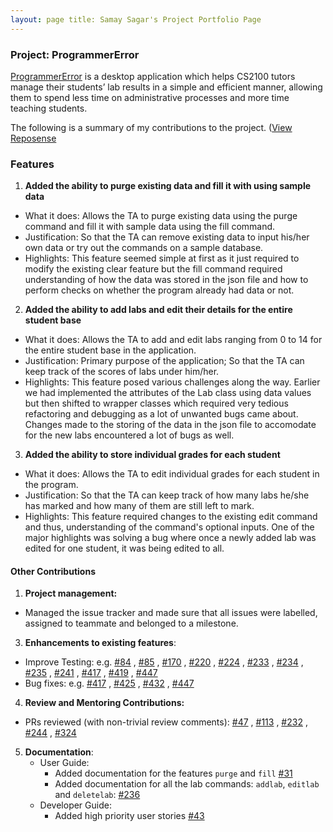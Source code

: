 ```yaml
---
layout: page title: Samay Sagar's Project Portfolio Page
---
```


### Project: ProgrammerError

[ProgrammerError](https://github.com/AY2122S1-CS2103-F09-3/tp) is a desktop application which helps CS2100 tutors manage
their students’ lab results in a simple and efficient manner, allowing them to spend less time on administrative
processes and more time teaching students.

The following is a summary of my contributions to the
project. ([View Reposense](https://nus-cs2103-ay2122s1.github.io/tp-dashboard/#breakdown=true&search=reddevil1313)

### Features

1. **Added the ability to purge existing data and fill it with using sample data**

- What it does: Allows the TA to purge existing data using the purge command and fill it with sample data using the fill
  command.
- Justification: So that the TA can remove existing data to input his/her own data or try out the commands on a sample
  database.
- Highlights: This feature seemed simple at first as it just required to modify the existing clear feature but the fill
  command required understanding of how the data was stored in the json file and how to perform checks on whether the
  program already had data or not.

2. **Added the ability to add labs and edit their details for the entire student base**

- What it does: Allows the TA to add and edit labs ranging from 0 to 14 for the entire student base in the application.
- Justification: Primary purpose of the application; So that the TA can keep track of the scores of labs under him/her.
- Highlights: This feature posed various challenges along the way. Earlier we had implemented the attributes of the Lab
  class using data values but then shifted to wrapper classes which required very tedious refactoring and debugging as a
  lot of unwanted bugs came about. Changes made to the storing of the data in the json file to accomodate for the new
  labs encountered a lot of bugs as well.

3. **Added the ability to store individual grades for each student**

- What it does: Allows the TA to edit individual grades for each student in the program.
- Justification: So that the TA can keep track of how many labs he/she has marked and how many of them are still left to
  mark.
- Highlights: This feature required changes to the existing edit command and thus, understanding of the command's
  optional inputs. One of the major highlights was solving a bug where once a newly added lab was edited for one
  student, it was being edited to all.

#### Other Contributions

1. **Project management:**

* Managed the issue tracker and made sure that all issues were labelled, assigned to teammate and belonged to a
  milestone.

3. **Enhancements to existing features**:

- Improve Testing: e.g. [#84](https://github.com/AY2122S1-CS2103-F09-3/tp/pull/84)
  , [#85](https://github.com/AY2122S1-CS2103-F09-3/tp/pull/85)
  , [#170](https://github.com/AY2122S1-CS2103-F09-3/tp/pull/170)
  , [#220](https://github.com/AY2122S1-CS2103-F09-3/tp/pull/220)
  , [#224](https://github.com/AY2122S1-CS2103-F09-3/tp/pull/224)
  , [#233](https://github.com/AY2122S1-CS2103-F09-3/tp/pull/233)
  , [#234](https://github.com/AY2122S1-CS2103-F09-3/tp/pull/234)
  , [#235](https://github.com/AY2122S1-CS2103-F09-3/tp/pull/235)
  , [#241](https://github.com/AY2122S1-CS2103-F09-3/tp/pull/241)
  , [#417](https://github.com/AY2122S1-CS2103-F09-3/tp/pull/417)
  , [#419](https://github.com/AY2122S1-CS2103-F09-3/tp/pull/419)
  , [#447](https://github.com/AY2122S1-CS2103-F09-3/tp/pull/447)
- Bug fixes: e.g. [#417](https://github.com/AY2122S1-CS2103-F09-3/tp/pull/417)
  , [#425](https://github.com/AY2122S1-CS2103-F09-3/tp/pull/425)
  , [#432](https://github.com/AY2122S1-CS2103-F09-3/tp/pull/432)
  , [#447](https://github.com/AY2122S1-CS2103-F09-3/tp/pull/447)

4. **Review and Mentoring Contributions:**

- PRs reviewed (with non-trivial review comments): [#47](https://github.com/AY2122S1-CS2103-F09-3/tp/pull/47)
  , [#113](https://github.com/AY2122S1-CS2103-F09-3/tp/pull/113)
  , [#232](https://github.com/AY2122S1-CS2103-F09-3/tp/pull/232)
  , [#244](https://github.com/AY2122S1-CS2103-F09-3/tp/pull/244)
  , [#324](https://github.com/AY2122S1-CS2103-F09-3/tp/pull/324)

5. **Documentation**:
    * User Guide:
        * Added documentation for the features `purge`
          and `fill` [#31](https://github.com/AY2122S1-CS2103-F09-3/tp/pull/31)
        * Added documentation for all the lab commands: `addlab`, `editlab` and `deletelab`:
          [#236](https://github.com/AY2122S1-CS2103-F09-3/tp/pull/236)
    * Developer Guide:
        * Added high priority user stories [#43](https://github.com/AY2122S1-CS2103-F09-3/tp/pull/43)


